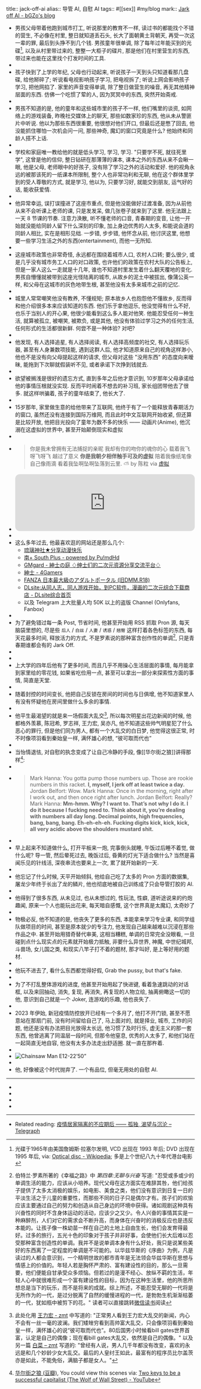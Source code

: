 title:: jack-off-ai
alias:: 导管 AI, 自慰 AI
tags:: #[[sex]] #my/blog
mark:: [Jark off AI - bGZo's blog](https://blog.bgzo.cc/jark-off-ai.html)
- 男孩父母带着他跑到城市打工, 听说那里的教育不一样, 读过书的都能找个不错的营生, 不必像在村里, 整日就知道丢石头, 长大了面朝黄土背朝天, 再受一次这一辈的罪, 最后到头挣不到几个钱. 男孩童年很单调, 除了每年过年能买到的光碟[^4], 以及从村里带过来的, 整整一大柜子的碟片, 那是他们在村里营生的东西, 带过来也能在这里找个打发时间的工具.
-
- 孩子快到了上学的年纪, 父母也行动起来, 听说孩子一天到头只知道看那几盘碟, 给他掰碎了; 听说看电视影响孩子学习, 把电视拆了; 听说上网会影响孩子学习, 把他网掐了. 家里的声音变得单调, 除了整日做营生的噪音, 再无其他精神层面的东西. 仿佛一个吃惯了荤的人, 因为冥冥中的东西, 突然开始斋戒.
-
- 男孩不知道的是, 他的童年和这些城市里的孩子不一样, 他们嘴里的谈资, 如网络上的游戏装备, 昨晚社交媒体上的聊天, 那些如数家珍的东西, 他从未从警匪片中听说. 他以为那些东西很重要, 他很想对他们开口, 但最后还是憋了回去, 他没能抓住哪怕一次机会问一问, 那些神奇, 魔幻的窗口究竟是什么? 他始终和同龄人搭不上话.
-
- 学校和家庭唯一教给他的就是低头学习, 学习, 学习. "只要学不死, 就往死里学", 这曾是他的信仰, 整日钻研在那薄薄的课本, 课本之外的东西从来不会瞅一眼, 他是父母, 老师眼中的好孩子, 没有除了学习之外的活动和爱好. 他的视角永远的被那该死的一纸课本所限制, 整个人也非常功利和无聊, 他在这个群体里学到的受人尊敬的方式, 就是学习, 他以为, 只要学习好, 就能交到朋友, 运气好的话, 能收获爱情.
-
- 他异常幸运, 误打误撞进了这座市重点, 但是他没能做好过渡准备, 因为从前他从来不会听课上老师的课, 只是发发呆, 做几张卷子就来到了这里. 他无法跟上一天 8 节课的节奏. 注意力涣散, 听不懂老师的口音, 青春期的变音, 让他一开始就没能给同龄人留下什么深刻的印象, 加上身边优秀的人太多, 和能说会道的同龄人相比, 实在是相形见绌. 一步错, 步步错, 他怀念从前, 他讨厌这里, 他想要一些学习生活之外的东西(entertainment), 而他一无所知.
-
- 这座城市政策也非常奇怪, 永远都在围绕着城市人口, 农村人口转; 要么很少, 或是几乎没有城市务工人口的对口政策, 也许他们的政策在农村大队的公告板上, 但是一家人这么一走就是十几年, 谁也不知道村里发生着什么翻天覆地的变化. 男孩自懵懂就被带到这座光怪陆离的城市, 从故乡的泥土中被拔出, 像蒲公英一样, 和父母在这城市的灰色地带生根, 甚至他没有太多来城市之前的记忆.
-
- 城里人常常嘲笑他没有教养, 不懂规矩; 原本故乡人也抱怨他不懂故乡, 反而得和他介绍很多本来应该知道的东西. 他们乐于拿他逗乐, 他没觉得有什么不好, 也乐于当别人的开心果, 他很少能看到这么多人能对他笑. 他能忍受任何一种生活, 就算被孤立, 被嘲笑, 被欺负, 或是其他, 他没有体验过学习之外的任何生活, 任何形式的生活都很新鲜. 何尝不是一种体验? 对吧?
-
- 他发现, 有人选择追星, 有人选择阅读, 有人选择高频度的社交, 有人选择玩乐器, 甚至有人身兼数项技能, 遇到这群人后, 他才知道原来自己的视角这样渺小, 他也不是没有向父母提起这样的请求, 但父母对这些 "没用东西" 的态度向来暧昧, 能拖到下次聊就假装听不见, 或者承诺下次挣到钱就去.
-
- 欲望被搁浅是很好的遗忘方式, 直到多年之后他才意识到, 10岁那年父母承诺给他的事情压根就没实现. 反而平时闹着不想去的补习班, 家长组团带他去了很多. 就这样哄骗着, 孩子的童年结束了, 他长大了.
-
- 15岁那年, 家里做生意的给他带来了互联网, 他终于有了一个能释放青春期活力的窗口, 虽然还没有连接到国际万维网, 而且此时中文互联网开始收紧, 但还算是比较开放, 他把目光投向了童年为数不多的快乐 —— 动画片(Anime), 他沉溺在这虚拟的世界中, 甚至开始颠倒现实和虚拟
-
- > 你是我未曾拥有无法捕捉的亲昵
  我却有你的吻你的魂你的心
  载着我飞呀飞呀飞 越过了意义
  **你是我朝夕相伴触手可及的虚拟**
  陪着我像纸笔像自己像雨滴
  看着我坠啊坠啊坠落到云里. ⛅
  by 陈粒 via [虚拟](https://music.163.com/outchain/player?type=2&id=421423808&auto=1&height=66)
- <iframe style="border-radius:12px" src="https://open.spotify.com/embed/track/5l9sg05BhpfsdLfRvjGsAf?utm_source=generator" width="100%" height="152" frameBorder="0" allowfullscreen="" allow="autoplay; clipboard-write; encrypted-media; fullscreen; picture-in-picture" loading="lazy"></iframe>
-
- 这么多年过去, 他最喜欢逛的网站还是那么几个:
  - [琉璃神社★分享动漫快乐](https://www.hacg.mom/)
  - [南+ South Plus - powered by Pu!mdHd](https://www.east-plus.net/)
  - [GMgard - 紳士の庭 ♢绅士们的二次元资源分享交流平台♢](https://gmgard.com/)
  - [紳士 - 4Gamers](https://www.4gamers.com.tw/gentlemen)
  - [FANZA 日本最大級のアダルトポータル (旧DMM.R18)](https://www.dmm.co.jp/top/)
  - [DLsite:从同人志，同人游戏开始，到PC软件，漫画的二次元综合下载商店 - DLsite综合首页](https://www.dlsite.com/index.html)
  - 以及 Telegram 上大批量人均 50K 以上的盗版 Channel (Onlyfans, Fanbox)
-
- 为了避免错过每一条 Post, 节省时间, 他甚至开始用 RSS 抓取 Pron 源, 每天脑袋里想的, 尽是些 `后人` / `白丝` / `人妻` / `诱惑` / `翘臀` 这样打着各色标签的东西, 每天花最多时间, 释放活力的方式, 不是罗素说的那种富含创作性的单调[^1], 只是青春期谁都会有的 Jark Off.
-
-
- 上大学的四年后他有了更多时间, 而且几乎不用操心生活层面的事情, 每月能拿到家里给的零花钱, 如果省吃俭用一点, 甚至可以拿出一部分来探索性方面的事情, 简直是天堂.
-
- 随着封控的时间变长, 他把自己反锁在房间的时间也与日俱增, 他不知道家里人有没有怀疑他在房间里做什么多余的事情.
-
- 他平生最渴望的就是来一场假面大乱交[^2], 所以每次明星出花边新闻的时候, 他都格外羡慕, 陈冠希, 罗志祥, 王力宏, 吴亦凡, 他不知道这些帅气明星犯了什么恶心的罪行, 但是他们同为男人, 都有一个大乱交的白日梦, 他觉得这很正常, 时不时像项羽看到秦始皇一样, 满怀雄心的想, “彼可取而代也”
-
- 当怡情退怯, 对自慰的执念变成了让自己冷静的手段, 像[[华尔街之狼]]讲得那样[^3]:
-
- > Mark Hanna: You gotta pump those numbers up. Those are rookie numbers in this racket. **I, myself, I jerk off at least twice a day.**
  Jordan Belfort: Wow.
  Mark Hanna: Once in the morning, right after I work out, and then once right after lunch.
  Jordan Belfort: Really?
  Mark Hanna: **Mm-hmm. Why? I want to. That’s not why I do it. I do it because I fucking need to. Think about it, you’re dealing with numbers all day long. Decimal points, high frequencies, bang, bang, bang. Eh-eh-eh-eh. Fucking digits kick, kick, kick, all very acidic above the shoulders mustard shit.**
-
- 早上起来不知道做什么, 打开平板来一炮, 完事倒头就睡, 午饭过后睡不着觉, 做什么呢? 导一管, 然后晕死过去, 晚饭过后, 昏黄的灯光下适合做什么? 当然是喜闻乐见的针线活, 深夜串流也要来上一次, 累了就开始新的一天.
-
- 他忘记了什么时候, 天平开始倾斜, 他给自己吃了太多的 Pron 方面的数据集, 屠龙少年终于长出了龙的鳞片, 他也彻底地被自己训练成了只会导管打胶的 AI.
-
- 他得到了很多东西, 从未见过, 也从未想过的, 性玩法, 性癖, 道听途说来的约炮趣闻, 原来一个人也能玩出花来, 每天暗自感慨, 这个世界真是太魔幻, 太奇妙了
-
- 物极必反, 他不知道的是, 他丧失了更多的东西, 本能拿来学习专业课, 和同学组队做项目的时间, 甚至是原本就少的专注力, 他发现自己越来越难以沉浸在那些作品之中. 甚至开始用猎奇替代审美, 这相当糟糕, 单调的日常完全没眼看, 一旦碰到点什么现实点的元素就开始极力抵触, 非要什么异世界, 神魔, 中世纪城邦, 斗兽场, 女儿国之类, 和现实八竿子打不着的题材, 那才叫好, 是上等好用的题材.
-
- 他玩不进去了, 看什么东西都觉得好假, Grab the pussy, but that's fake.
-
- 为了不打乱整体游戏的进度, 他甚至开始用起了快进键, 看着急速跳动的对话框, 以及来回抽动, 消失, 复现, 再消失, 再复现的人物立绘, 抽离俯瞰这一切的他, 意识到自己就是一个 Joker, 连游戏的乐趣, 他也丧失了.
-
- 2023 年伊始, 新冠疫情防控放开已经有一个多月了, 他打不开门锁, 甚至不愿意站在那扇门前, 没有时间留给自己了, 马上面对的, 就是择业, 城市, 工作的问题, 他还是没有办法把目光放得太长远, 他习惯了及时行乐, 虚无主义的那一套东西, 他曾逃离了同温层一段时间, 但那令他窒息, 优秀的人太多了, 和他们站在一起简直无地自容, 他没有太多办法走出舒适圈. 就一直在那杵着.
-
- ![Chainsaw Man E12-22’50”](https://user-images.githubusercontent.com/57313137/210503676-aebb79bc-7c65-42b4-bf97-f5c3a15bbaed.jpg)
-
- 他, 好像被这个时代抛弃了. 一个有品位, 但毫无用处的自慰 AI.
- ---
- [^1]: 伯特兰·罗素所著的《幸福之路》中 *第四章:无聊与兴奋* 写道: "忍受或多或少的单调生活的能力，应该从小培养。现代父母在这方面实在难辞其咎，他们给孩子提供了太多太消极的娱乐，如电影、美食之类，他们没有意识到日复一日的平淡生活之于儿童的重要性，而那些不同的日子只是偶尔才有。孩子们的欢愉应该主要通过自己的努力和创造从自己身边的环境中获得。诸如观剧这种具有兴奋性的同时不含身体运动的活动，应该少之又少。令人兴奋的事情其实是一种麻醉剂，人们对它的需求会不断升高，而身体在兴奋时的消极反应也是违反本能的。让孩子像一株幼苗一样在自己的土地上自由生长，他们会发育得最好。过多的旅行，五光十色的印象对于孩子并非好事，会使他们长大后难以忍受那种富含创造性的单调。我并不是说单调本身有什么好处，我只是说某些美好的东西离了一定程度的单调是不可能的。以华兹华斯的《序曲》为例，凡是读过的人都会意识到，一个精明世故的都市青年是无法领会华兹华斯在思想与情感上的价值的。年轻人若是胸怀严肃的、富有建设性的目的，那么一旦需要，他们便能自甘承受众多烦恼。但若过的是漫不经心、放纵不羁的生活，年轻人心中就很难形成一个富有建设性的目标，因为在这种生活里，他的所思所想总是当下的玩乐，而不是将来的成就。综上所述，不能忍受无聊的一代将是无所作为的一代，是过分脱离了自然的缓慢进程的一代，是勃勃生机渐渐枯萎的一代，犹如瓶中被剪下的花。" 读者可以直接跳转[微信读书](https://weread.qq.com/web/bookDetail/11e3277072206ec011ec1fa)阅读
- [^2]: 此处化用 [王力宏 - zmt](https://zmt.pub/2021/12/18/%e7%8e%8b%e5%8a%9b%e5%ae%8f/) 中写道的: "正常男人看到王力宏大乱交的新闻，内心不会有一丝一毫的波澜。我们矮矬穷看到高帅富大乱交，只会像项羽看到秦始皇一样，满怀雄心的说“彼可取而代也”。80后国男小时候看bill gates世界首富，认定是自己的偶像；现在看bill gates大乱交，依然是自己的偶像。" 以及另一篇 [白菜 – zmt](https://zmt.pub/2021/06/05/%e7%99%bd%e8%8f%9c/) 写道的: "曾经有人说，男人几千年都没有改变，喜欢的永远是和几个妙龄少女大乱交。最后的人皇纣王如此，最富有的程序员比尔盖茨亦是如此，不能免俗，满脑子都是女人。"
- [^3]: [华尔街之狼 (豆瓣)](https://movie.douban.com/subject/2997076/), You could view this scenes via: [Two keys to be a successful capitalist (The Wolf of Wall Street) - YouTube](https://www.youtube.com/watch?v=h58jNkbQsMU)
- [^4]: 光碟于1965年由美国詹姆斯·拉塞尔发明, VCD 出现在 1993 年后; DVD 出现在 1995 年后, via: [Optical disc - Wikipedia](https://en.wikipedia.org/wiki/Optical_disc); 多是上个世纪八九十年代港台电影
- ---
- Related reading: [疫情居家隔离的不应期后 —— 孤独, 渴望与沉沦 – Telegraph](https://telegra.ph/%E5%86%99%E4%BA%8E%E7%96%AB%E6%83%85%E5%B1%85%E5%AE%B6%E9%9A%94%E7%A6%BB%E8%B4%A4%E8%80%85%E6%A8%A1%E5%BC%8F%E5%90%8E-11-09)